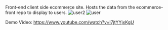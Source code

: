 Front-end client side ecommerce site. Hosts the data from the ecommerce-front repo to display to users.
![user2](https://github.com/SrijayM/ecommerce-front/assets/113636362/1b03b0f4-5871-4abb-8085-cc681ca5faf5)
![user](https://github.com/SrijayM/ecommerce-front/assets/113636362/c46db31c-7785-4e75-82da-e700937ca932)

Demo Video: https://www.youtube.com/watch?v=I7jtYYjxKgU
